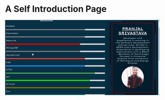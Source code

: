 # A Self Introduction Page

<img src = "https://github.com/pranjals149/CSS-Arts/blob/master/Self%20Intro%20Page/Self_Intro.gif">

